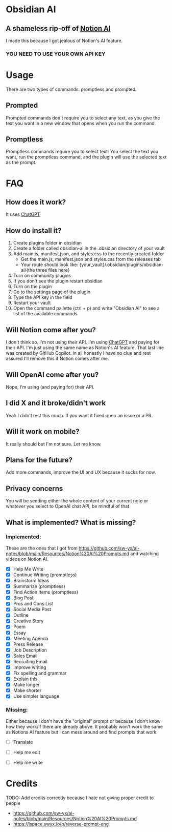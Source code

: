 # Obsidian AI
## A shameless rip-off of [Notion AI](https://www.notion.so/product/ai)
I made this because I got jealous of Notion's AI feature. 
### YOU NEED TO USE YOUR OWN API KEY

# Usage
There are two types of commands: promptless and prompted.
## Prompted 
Prompted commands don't require you to select any text, as you give the text you want in a new window that opens when you run the command. 

## Promptless 
Promptless commands require you to select text: You select the text you want, run the promptless command, and the plugin will use the selected text as the prompt.

# FAQ
## How does it work?
It uses [ChatGPT](https://chat.openai.com/chat)

## How do install it?
1. Create plugins folder in obsidian
2. Create a folder called obsidian-ai in the .obsidian directory of your vault 
3. Add main.js, manifest.json, and styles.css to the recently created folder
    - Get the main.js, manifest.json and styles.css from the releases tab
    - Your route should look like: {your_vault}/.obsidian/plugins/obsidian-ai/{the three files here}
4. Turn on community plugins
5. If you don't see the plugin restart obsidian
6. Turn on the plugin
7. Go to the settings page of the plugin
8. Type the API key in the field
9. Restart your vault
10. Open the command pallette (ctrl + p) and write "Obsidian AI" to see a list of the available commands

## Will Notion come after you?
I don't think so. I'm not using their API. I'm using [ChatGPT](https://chat.openai.com/chat) and paying for their API. I'm just using the same name as Notion's AI feature.
That last line was created by GitHub Copilot. In all honestly I have no clue and rest assured I'll remove this if Notion comes after me.

## Will OpenAI come after you?
Nope, I'm using (and paying for) their API.

## I did X and it broke/didn't work
Yeah I didn't test this much. If you want it fixed open an issue or a PR.

## Will it work on mobile?
It really should but I'm not sure. Let me know.

## Plans for the future?
Add more commands, improve the UI and UX because it sucks for now.

## Privacy concerns
You will be sending either the whole content of your current note or whatever you select to OpenAI chat API, be mindful of that 

## What is implemented? What is missing?
### Implemented:
These are the ones that I got from https://github.com/sw-yx/ai-notes/blob/main/Resources/Notion%20AI%20Prompts.md and watching videos on Notion AI.
- [x] Help Me Write
- [x] Continue Writing (promptless)
- [x] Brainstorm Ideas
- [x] Summarize (promptless)
- [x] Find Action Items (promptless)
- [x] Blog Post
- [x] Pros and Cons List
- [x] Social Media Post
- [x] Outline
- [x] Creative Story
- [x] Poem
- [x] Essay
- [x] Meeting Agenda
- [x] Press Release
- [x] Job Description
- [x] Sales Email
- [x] Recruiting Email
- [x] Improve writing
- [x] Fix spelling and grammar
- [x] Explain this
- [x] Make longer
- [x] Make shorter
- [x] Use simpler language
### Missing:
Either because I don't have the "original" prompt or because I don't know how they work/if there are already above.
It probably won't work the same as Notions AI feature but I can mess around and find prompts that work 
- [ ] Translate
- [ ] Help me edit
- [ ] Help me write


# Credits
TODO: Add credits correctly because I hate not giving proper credit to people
- https://github.com/sw-yx/ai-notes/blob/main/Resources/Notion%20AI%20Prompts.md
- https://lspace.swyx.io/p/reverse-prompt-eng

